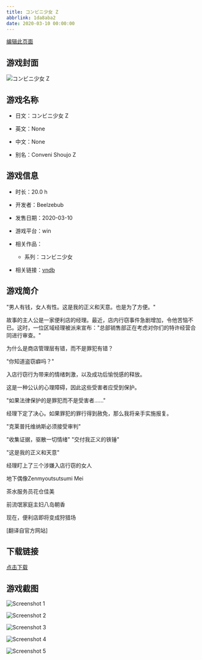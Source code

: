 ```yaml
---
title: コンビニ少女 Z
abbrlink: 1da8aba2
date: 2020-03-10 00:00:00
---
```

[编辑此页面](https://github.com/ACG-3/ADV3-source/blob/main/source/_posts/%E3%82%B3%E3%83%B3%E3%83%93%E3%83%8B%E5%B0%91%E5%A5%B3%20Z.md)

## 游戏封面

![コンビニ少女 Z](https://pan.timero.xyz/d/onedrive/img_lib_001/%E3%82%B3%E3%83%B3%E3%83%93%E3%83%8B%E5%B0%91%E5%A5%B3%20Z_cover.avif)


## 游戏名称

- 日文：コンビニ少女 Z
- 英文：None
- 中文：None

- 别名：Conveni Shoujo Z


## 游戏信息

- 时长：20.0 h
- 开发者：Beelzebub
- 发售日期：2020-03-10
- 游戏平台：win
- 相关作品：
   - 系列：コンビニ少女

- 相关链接：[vndb](https://vndb.org/v28136)


## 游戏简介

"男人有钱，女人有性。这是我的正义和天意。也是为了方便。"

故事的主人公是一家便利店的经理。最近，店内行窃事件急剧增加，令他苦恼不已。这时，一位区域经理被派来宣布："总部销售部正在考虑对你们的特许经营合同进行审查。"

为什么是商店管理层有错，而不是罪犯有错？

"你知道盗窃癖吗？"

入店行窃行为带来的情绪刺激，以及成功后愉悦感的释放。

这是一种公认的心理障碍，因此这些受害者应受到保护。

"如果法律保护的是罪犯而不是受害者......"

经理下定了决心。如果罪犯的罪行得到赦免，那么我将亲手实施报复。

"克莱普托维纳斯必须接受审判"

"收集证据，驱散一切情绪" "交付我正义的铁锤"

"这是我的正义和天意"

经理盯上了三个涉嫌入店行窃的女人

地下偶像Zenmyoutsutsumi Mei

茶水服务员花仓佳美

前流氓家庭主妇八岛朝香

现在，便利店即将变成狩猎场

[翻译自官方网站]


## 下载链接

[点击下载](https://pan.timero.xyz/onedrive/adv_lib_001/%E3%82%B3%E3%83%B3%E3%83%93%E3%83%8B%E5%B0%91%E5%A5%B3%20Z)


## 游戏截图


![Screenshot 1](https://pan.timero.xyz/d/onedrive/img_lib_001/%E3%82%B3%E3%83%B3%E3%83%93%E3%83%8B%E5%B0%91%E5%A5%B3%20Z_Screenshot_1.avif)

![Screenshot 2](https://pan.timero.xyz/d/onedrive/img_lib_001/%E3%82%B3%E3%83%B3%E3%83%93%E3%83%8B%E5%B0%91%E5%A5%B3%20Z_Screenshot_2.avif)

![Screenshot 3](https://pan.timero.xyz/d/onedrive/img_lib_001/%E3%82%B3%E3%83%B3%E3%83%93%E3%83%8B%E5%B0%91%E5%A5%B3%20Z_Screenshot_3.avif)

![Screenshot 4](https://pan.timero.xyz/d/onedrive/img_lib_001/%E3%82%B3%E3%83%B3%E3%83%93%E3%83%8B%E5%B0%91%E5%A5%B3%20Z_Screenshot_4.avif)

![Screenshot 5](https://pan.timero.xyz/d/onedrive/img_lib_001/%E3%82%B3%E3%83%B3%E3%83%93%E3%83%8B%E5%B0%91%E5%A5%B3%20Z_Screenshot_5.avif)

